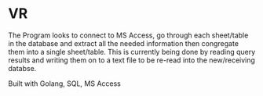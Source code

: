 # VR
The Program looks to connect to MS Access, go through each sheet/table in the database and extract all the needed information then congregate them into a single sheet/table. This is currently being done by reading query results and writing them on to a text file to be re-read into the new/receiving databse.

Built with Golang, SQL, MS Access
